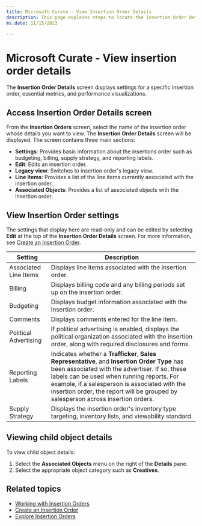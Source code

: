 ```yaml
---
title: Microsoft Curate - View Insertion Order Details
description: This page explains steps to locate the Insertion Order Details screen which contains three main sections, and editing the Insertion Order settings.   
ms.date: 11/15/2023

---
```



# Microsoft Curate - View insertion order details

The **Insertion Order Details** screen displays settings for a specific insertion order, essential metrics, and performance visualizations.

## Access Insertion Order Details screen

From the **Insertion Orders** screen, select the name of the insertion order whose details you want to view. The **Insertion Order Details** screen will be displayed. The screen contains three main sections:

- **Settings**: Provides basic information about the insertions order such as budgeting, billing, supply strategy, and reporting labels.
- **Edit**: Edits an insertion order.
- **Legacy view**: Switches to insertion order's legacy view.
- **Line Items**: Provides a list of the line items currently associated with the insertion order.
- **Associated Objects**: Provides a list of associated objects with the insertion order.

## View Insertion Order settings

The settings that display here are read-only and can be edited by selecting **Edit** at the top of the **Insertion Order Details** screen. For more information, see [Create an Insertion Order](create-an-insertion-order.md).

| Setting | Description |
|--|--|
| Associated Line Items | Displays line items associated with the insertion order. |
| Billing | Displays billing code and any billing periods set up on the insertion order. |
| Budgeting | Displays budget information associated with the insertion order. |
| Comments | Displays comments entered for the line item. |
| Political Advertising | If political advertising is enabled, displays the political organization associated with the insertion order, along with required disclosures and forms. |
| Reporting Labels | Indicates whether a **Trafficker**, **Sales Representative**, and **Insertion Order Type** has been associated with the advertiser. If so, these labels can be used when running reports. For example, if a salesperson is associated with the insertion order, the report will be grouped by salesperson across insertion orders. |
| Supply Strategy | Displays the insertion order's inventory type targeting, inventory lists, and viewability standard. |

## Viewing child object details

To view child object details:

1. Select the **Associated Objects** menu on the right of the **Details** pane.
1. Select the appropriate object category such as **Creatives**.

## Related topics

- [Working with Insertion Orders](working-with-insertion-orders.md)
- [Create an Insertion Order](create-an-insertion-order.md)
- [Explore Insertion Orders](explore-insertion-orders.md)